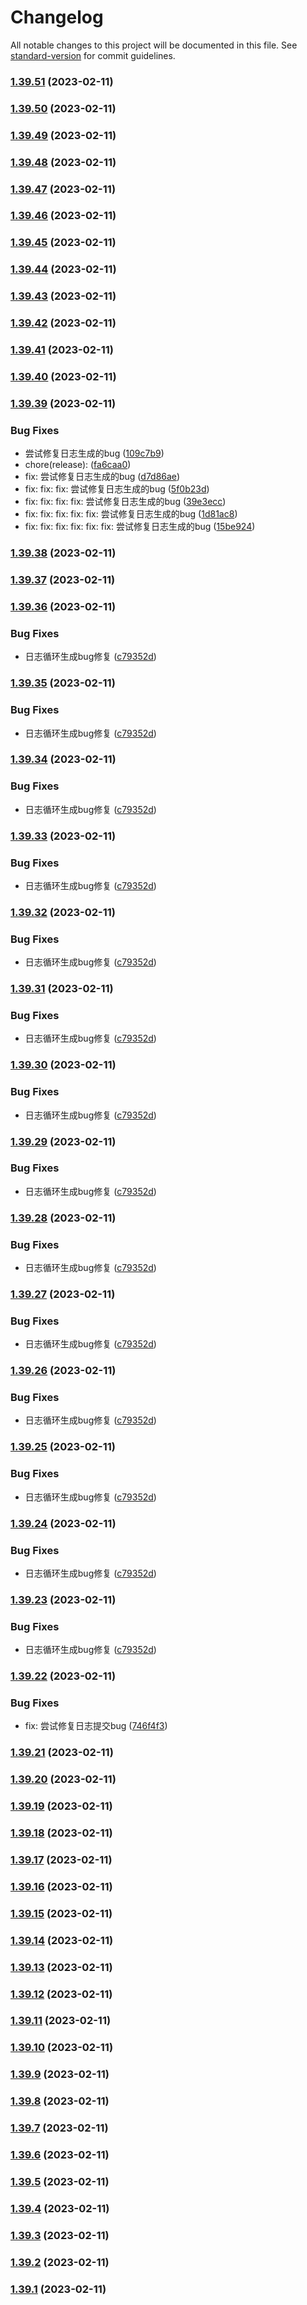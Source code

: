 # Changelog

All notable changes to this project will be documented in this file. See [standard-version](https://github.com/conventional-changelog/standard-version) for commit guidelines.

### [1.39.51](https://github.com/LPZ0058/vue2-study/compare/v1.39.43...v1.39.51) (2023-02-11)

### [1.39.50](https://github.com/LPZ0058/vue2-study/compare/v1.39.43...v1.39.50) (2023-02-11)

### [1.39.49](https://github.com/LPZ0058/vue2-study/compare/v1.39.43...v1.39.49) (2023-02-11)

### [1.39.48](https://github.com/LPZ0058/vue2-study/compare/v1.39.43...v1.39.48) (2023-02-11)

### [1.39.47](https://github.com/LPZ0058/vue2-study/compare/v1.39.43...v1.39.47) (2023-02-11)

### [1.39.46](https://github.com/LPZ0058/vue2-study/compare/v1.39.43...v1.39.46) (2023-02-11)

### [1.39.45](https://github.com/LPZ0058/vue2-study/compare/v1.39.43...v1.39.45) (2023-02-11)

### [1.39.44](https://github.com/LPZ0058/vue2-study/compare/v1.39.43...v1.39.44) (2023-02-11)

### [1.39.43](https://github.com/LPZ0058/vue2-study/compare/v1.39.42...v1.39.43) (2023-02-11)

### [1.39.42](https://github.com/LPZ0058/vue2-study/compare/v1.39.41...v1.39.42) (2023-02-11)

### [1.39.41](https://github.com/LPZ0058/vue2-study/compare/v1.39.40...v1.39.41) (2023-02-11)

### [1.39.40](https://github.com/LPZ0058/vue2-study/compare/v1.39.39...v1.39.40) (2023-02-11)

### [1.39.39](https://github.com/LPZ0058/vue2-study/compare/v1.39.38...v1.39.39) (2023-02-11)


### Bug Fixes

* 尝试修复日志生成的bug ([109c7b9](https://github.com/LPZ0058/vue2-study/commit/109c7b95f6fff79cf9227a070a89f75714e8e9f2))
* chore(release): ([fa6caa0](https://github.com/LPZ0058/vue2-study/commit/fa6caa0a17fd3964c14bc2f934779c9e663fc864))
* fix: 尝试修复日志生成的bug ([d7d86ae](https://github.com/LPZ0058/vue2-study/commit/d7d86aeeeebb78c350e044c6148eeaccc2930d60))
* fix: fix: fix: 尝试修复日志生成的bug ([5f0b23d](https://github.com/LPZ0058/vue2-study/commit/5f0b23dbbca93691589247a55fb5e03d9dfd4723))
* fix: fix: fix: fix: 尝试修复日志生成的bug ([39e3ecc](https://github.com/LPZ0058/vue2-study/commit/39e3ecc4c06262270b8dcfe048f90219ca45a915))
* fix: fix: fix: fix: fix: 尝试修复日志生成的bug ([1d81ac8](https://github.com/LPZ0058/vue2-study/commit/1d81ac8b13c5f0acd6391f625f8fe3dfa2a46885))
* fix: fix: fix: fix: fix: fix: 尝试修复日志生成的bug ([15be924](https://github.com/LPZ0058/vue2-study/commit/15be924cffd82d7d6fbad9739449c776f5ddb2b0))

### [1.39.38](https://github.com/LPZ0058/vue2-study/compare/v1.39.30...v1.39.38) (2023-02-11)

### [1.39.37](https://github.com/LPZ0058/vue2-study/compare/v1.39.30...v1.39.37) (2023-02-11)

### [1.39.36](https://github.com/LPZ0058/vue2-study/compare/v1.39.22...v1.39.36) (2023-02-11)


### Bug Fixes

* 日志循环生成bug修复 ([c79352d](https://github.com/LPZ0058/vue2-study/commit/c79352d2f75992aea192be8dffa640f70c6db258))

### [1.39.35](https://github.com/LPZ0058/vue2-study/compare/v1.39.22...v1.39.35) (2023-02-11)


### Bug Fixes

* 日志循环生成bug修复 ([c79352d](https://github.com/LPZ0058/vue2-study/commit/c79352d2f75992aea192be8dffa640f70c6db258))

### [1.39.34](https://github.com/LPZ0058/vue2-study/compare/v1.39.22...v1.39.34) (2023-02-11)


### Bug Fixes

* 日志循环生成bug修复 ([c79352d](https://github.com/LPZ0058/vue2-study/commit/c79352d2f75992aea192be8dffa640f70c6db258))

### [1.39.33](https://github.com/LPZ0058/vue2-study/compare/v1.39.22...v1.39.33) (2023-02-11)


### Bug Fixes

* 日志循环生成bug修复 ([c79352d](https://github.com/LPZ0058/vue2-study/commit/c79352d2f75992aea192be8dffa640f70c6db258))

### [1.39.32](https://github.com/LPZ0058/vue2-study/compare/v1.39.22...v1.39.32) (2023-02-11)


### Bug Fixes

* 日志循环生成bug修复 ([c79352d](https://github.com/LPZ0058/vue2-study/commit/c79352d2f75992aea192be8dffa640f70c6db258))

### [1.39.31](https://github.com/LPZ0058/vue2-study/compare/v1.39.22...v1.39.31) (2023-02-11)


### Bug Fixes

* 日志循环生成bug修复 ([c79352d](https://github.com/LPZ0058/vue2-study/commit/c79352d2f75992aea192be8dffa640f70c6db258))

### [1.39.30](https://github.com/LPZ0058/vue2-study/compare/v1.39.22...v1.39.30) (2023-02-11)


### Bug Fixes

* 日志循环生成bug修复 ([c79352d](https://github.com/LPZ0058/vue2-study/commit/c79352d2f75992aea192be8dffa640f70c6db258))

### [1.39.29](https://github.com/LPZ0058/vue2-study/compare/v1.39.22...v1.39.29) (2023-02-11)


### Bug Fixes

* 日志循环生成bug修复 ([c79352d](https://github.com/LPZ0058/vue2-study/commit/c79352d2f75992aea192be8dffa640f70c6db258))

### [1.39.28](https://github.com/LPZ0058/vue2-study/compare/v1.39.22...v1.39.28) (2023-02-11)


### Bug Fixes

* 日志循环生成bug修复 ([c79352d](https://github.com/LPZ0058/vue2-study/commit/c79352d2f75992aea192be8dffa640f70c6db258))

### [1.39.27](https://github.com/LPZ0058/vue2-study/compare/v1.39.22...v1.39.27) (2023-02-11)


### Bug Fixes

* 日志循环生成bug修复 ([c79352d](https://github.com/LPZ0058/vue2-study/commit/c79352d2f75992aea192be8dffa640f70c6db258))

### [1.39.26](https://github.com/LPZ0058/vue2-study/compare/v1.39.22...v1.39.26) (2023-02-11)


### Bug Fixes

* 日志循环生成bug修复 ([c79352d](https://github.com/LPZ0058/vue2-study/commit/c79352d2f75992aea192be8dffa640f70c6db258))

### [1.39.25](https://github.com/LPZ0058/vue2-study/compare/v1.39.22...v1.39.25) (2023-02-11)


### Bug Fixes

* 日志循环生成bug修复 ([c79352d](https://github.com/LPZ0058/vue2-study/commit/c79352d2f75992aea192be8dffa640f70c6db258))

### [1.39.24](https://github.com/LPZ0058/vue2-study/compare/v1.39.22...v1.39.24) (2023-02-11)


### Bug Fixes

* 日志循环生成bug修复 ([c79352d](https://github.com/LPZ0058/vue2-study/commit/c79352d2f75992aea192be8dffa640f70c6db258))

### [1.39.23](https://github.com/LPZ0058/vue2-study/compare/v1.39.22...v1.39.23) (2023-02-11)


### Bug Fixes

* 日志循环生成bug修复 ([c79352d](https://github.com/LPZ0058/vue2-study/commit/c79352d2f75992aea192be8dffa640f70c6db258))

### [1.39.22](https://github.com/LPZ0058/vue2-study/compare/v1.39.21...v1.39.22) (2023-02-11)


### Bug Fixes

* fix: 尝试修复日志提交bug ([746f4f3](https://github.com/LPZ0058/vue2-study/commit/746f4f37d1fb9bb45d239f2b552728e9411765be))

### [1.39.21](https://github.com/LPZ0058/vue2-study/compare/v1.39.9...v1.39.21) (2023-02-11)

### [1.39.20](https://github.com/LPZ0058/vue2-study/compare/v1.39.9...v1.39.20) (2023-02-11)

### [1.39.19](https://github.com/LPZ0058/vue2-study/compare/v1.39.9...v1.39.19) (2023-02-11)

### [1.39.18](https://github.com/LPZ0058/vue2-study/compare/v1.39.9...v1.39.18) (2023-02-11)

### [1.39.17](https://github.com/LPZ0058/vue2-study/compare/v1.39.9...v1.39.17) (2023-02-11)

### [1.39.16](https://github.com/LPZ0058/vue2-study/compare/v1.39.9...v1.39.16) (2023-02-11)

### [1.39.15](https://github.com/LPZ0058/vue2-study/compare/v1.39.9...v1.39.15) (2023-02-11)

### [1.39.14](https://github.com/LPZ0058/vue2-study/compare/v1.39.9...v1.39.14) (2023-02-11)

### [1.39.13](https://github.com/LPZ0058/vue2-study/compare/v1.39.9...v1.39.13) (2023-02-11)

### [1.39.12](https://github.com/LPZ0058/vue2-study/compare/v1.38.0...v1.39.12) (2023-02-11)

### [1.39.11](https://github.com/LPZ0058/vue2-study/compare/v1.38.0...v1.39.11) (2023-02-11)

### [1.39.10](https://github.com/LPZ0058/vue2-study/compare/v1.38.0...v1.39.10) (2023-02-11)

### [1.39.9](https://github.com/LPZ0058/vue2-study/compare/v1.38.0...v1.39.9) (2023-02-11)

### [1.39.8](https://github.com/LPZ0058/vue2-study/compare/v1.38.0...v1.39.8) (2023-02-11)

### [1.39.7](https://github.com/LPZ0058/vue2-study/compare/v1.38.0...v1.39.7) (2023-02-11)

### [1.39.6](https://github.com/LPZ0058/vue2-study/compare/v1.38.0...v1.39.6) (2023-02-11)

### [1.39.5](https://github.com/LPZ0058/vue2-study/compare/v1.38.0...v1.39.5) (2023-02-11)

### [1.39.4](https://github.com/LPZ0058/vue2-study/compare/v1.38.0...v1.39.4) (2023-02-11)

### [1.39.3](https://github.com/LPZ0058/vue2-study/compare/v1.38.0...v1.39.3) (2023-02-11)

### [1.39.2](https://github.com/LPZ0058/vue2-study/compare/v1.38.0...v1.39.2) (2023-02-11)

### [1.39.1](https://github.com/LPZ0058/vue2-study/compare/v1.38.0...v1.39.1) (2023-02-11)
